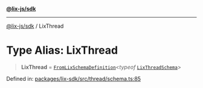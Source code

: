 [**@lix-js/sdk**](../README.md)

***

[@lix-js/sdk](../README.md) / LixThread

# Type Alias: LixThread

> **LixThread** = [`FromLixSchemaDefinition`](FromLixSchemaDefinition.md)\<*typeof* [`LixThreadSchema`](../variables/LixThreadSchema.md)\>

Defined in: [packages/lix-sdk/src/thread/schema.ts:85](https://github.com/opral/monorepo/blob/0501d8fe7eed9db1f8058e8d1d58b1d613ceaf43/packages/lix-sdk/src/thread/schema.ts#L85)
